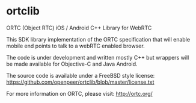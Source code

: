 ortclib
=======

ORTC (Object RTC) iOS / Android C++ Library for WebRTC

This SDK library implementation of the ORTC specification that will enable mobile end points to talk to a webRTC enabled browser.

The code is under development and written mostly C++ but wrappers will be made available for Objective-C and Java Android.

The source code is available under a FreeBSD style license:
https://github.com/openpeer/ortclib/blob/master/license.txt

For more information on ORTC, please visit:
http://ortc.org/
